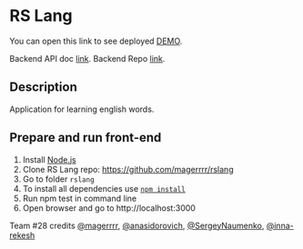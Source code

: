 # RS Lang

You can open this link to see deployed [DEMO](https://rslang-team-28-magerrrr.vercel.app).

Backend API doc [link](https://react-learnwords-app.herokuapp.com/doc).
Backend Repo [link](https://github.com/magerrrr/react-rslang-be).

## Description
Application for learning english words.

## Prepare and run front-end
1. Install [Node.js](https://nodejs.org/en/download/)
3. Clone RS Lang repo: https://github.com/magerrrr/rslang
4. Go to folder `rslang`
5. To install all dependencies use [`npm install`](https://docs.npmjs.com/cli/install)
6. Run npm test in command line
7. Open browser and go to http://localhost:3000

Team #28
credits [@magerrrr](https://github.com/magerrrr/), [@anasidorovich](https://github.com/anasidorovich/), [@SergeyNaumenko](https://github.com/SergeyNaumenko/), [@inna-rekesh](https://github.com/inna-rekesh/)
